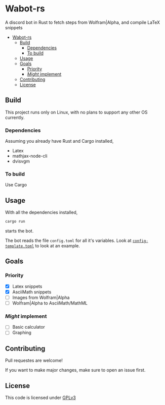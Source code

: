 # Wabot-rs
A discord bot in Rust to fetch steps from Wolfram|Alpha, and compile LaTeX snippets

- [Wabot-rs](#wabot-rs)
  - [Build](#build)
    - [Dependencies](#dependencies)
    - [To build](#to-build)
  - [Usage](#usage)
  - [Goals](#goals)
    - [Priority](#priority)
    - [*Might* implement](#might-implement)
  - [Contributing](#contributing)
  - [License](#license)

## Build

This project runs only on Linux, with no plans to support any other OS currently.

### Dependencies
Assuming you already have Rust and Cargo installed,
+ Latex
+ mathjax-node-cli
+ dvisvgm

### To build
Use Cargo

## Usage
With all the dependencies installed,
```sh
cargo run
```
starts the bot.

The bot reads the file `config.toml` for all it's variables.
Look at [`config-template.toml`](config-template.toml) to look at an example.

## Goals
### Priority
+ [x] Latex snippets
+ [x] AsciiMath snippets
+ [ ] Images from Wolfram|Alpha
+ [ ] Wolfram|Alpha to AsciiMath/MathML
### *Might* implement
+ [ ] Basic calculator
+ [ ] Graphing

## Contributing
Pull requestes are welcome!

If you want to make major changes, make sure to open an issue first.

## License
This code is licensed under [GPLv3](https://choosealicense.com/licenses/gpl-3.0)